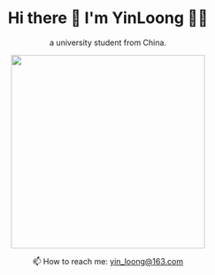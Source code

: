 <h1 align='center'>
  Hi there 👋 I'm YinLoong 👨‍💻
</h1>
<p align='center'>a university student from China.</p>
<p align='center'>
  <a href="#"><img src="https://github-readme-stats.vercel.app/api?username=ZhengYinloong&show_icons=true&count_private=true&theme=dark" width="350"></a>
</p>
<p align='center'>
  📫 How to reach me: <a href='mailto:yin_loong@163.com'>yin_loong@163.com</a>
</p>
